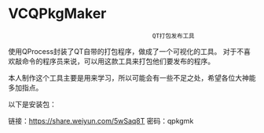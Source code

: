 # VCQPkgMaker
                                			 QT打包发布工具
								 
使用QProcess封装了QT自带的打包程序，做成了一个可视化的工具。
对于不喜欢敲命令的程序员来说，可以用这款工具来打包他们要发布的程序。

本人制作这个工具主要是用来学习，所以可能会有一些不足之处，希望各位大神能多加指点。

以下是安装包：

链接：https://share.weiyun.com/5wSaq8T 密码：qpkgmk
